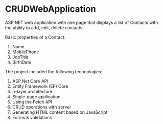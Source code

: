 # CRUDWebApplication
ASP.NET web application with one page that displays a list of Contacts with the ability to add, edit, delete contacts.

Basic properties of a Contact:
1. Name
2. MobilePhone
4. JobTitle
5. BirthDate

The project included the following technologies:

1. ASP.Net Core API 
2. Entity Framework (EF) Core 
3. n-layer architecture 
4. Single-page application 
5. Using the Fetch API 
6. CRUD operations with server 
7. Generating HTML content based on JavaScript 
8. Forms & validations
